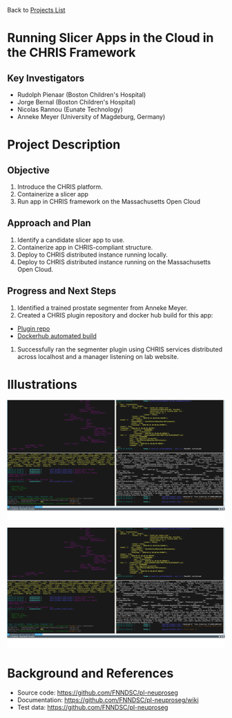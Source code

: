 Back to [Projects List](../../README.md#ProjectsList)

# Running Slicer Apps in the Cloud in the CHRIS Framework

## Key Investigators

- Rudolph Pienaar (Boston Children's Hospital)
- Jorge Bernal (Boston Children's Hospital)
- Nicolas Rannou (Eunate Technology)
- Anneke Meyer (University of Magdeburg, Germany)

# Project Description

## Objective

1. Introduce the CHRIS platform.
2. Containerize a slicer app
3. Run app in CHRIS framework on the Massachusetts Open Cloud

## Approach and Plan

1. Identify a candidate slicer app to use.
2. Containerize app in CHRIS-compliant structure.
3. Deploy to CHRIS distributed instance running locally.
4. Deploy to CHRIS distributed instance running on the Massachusetts Open Cloud.

## Progress and Next Steps

1. Identified a trained prostate segmenter from Anneke Meyer.
1. Created a CHRIS plugin repository and docker hub build for this app:
* [Plugin repo](https://github.com/FNNDSC/pl-neuproseg)
* [Dockerhub automated build](https://hub.docker.com/r/fnndsc/pl-neuproseg/)
1. Successfully ran the segmenter plugin using CHRIS services distributed across localhost and a manager listening on lab website.

# Illustrations

<!--Add pictures and links to videos that demonstrate what has been accomplished.-->
<p align='center'>
<img src='https://raw.githubusercontent.com/FNNDSC/pl-neuproseg/master/docs/chris_pl-neuproseg.png'/>
</p>

![Overview](https://github.com/FNNDSC/pl-neuproseg/blob/master/docs/chris_pl-neuproseg.png)


# Background and References

<!--Use this space for information that may help people better understand your project, like links to papers, source code, or data.-->

- Source code: https://github.com/FNNDSC/pl-neuproseg
- Documentation: https://github.com/FNNDSC/pl-neuproseg/wiki
- Test data: https://github.com/FNNDSC/pl-neuproseg
